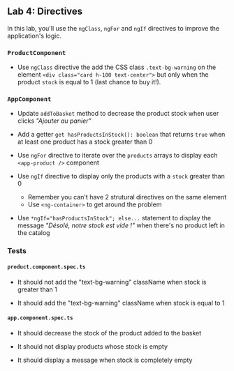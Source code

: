 ## Lab 4: Directives

In this lab, you'll use the `ngClass`, `ngFor` and `ngIf` directives to improve the application's logic.

### `ProductComponent`

- Use `ngClass` directive the add the CSS class `.text-bg-warning` on the element `<div class="card h-100 text-center">` but only when the product `stock` is equal to 1 (last chance to buy it!).

### `AppComponent`

- Update `addToBasket` method to decrease the product stock when user clicks *"Ajouter au panier"*

- Add a getter `get hasProductsInStock(): boolean` that returns `true` when at least one product has a stock greater than 0

- Use `ngFor` directive to iterate over the `products` arrays to display each `<app-product />` component

- Use `ngIf` directive to display only the products with a `stock` greater than 0
  - Remember you can't have 2 strutural directives on the same element
  - Use `<ng-container>` to get around the problem

- Use `*ngIf="hasProductsInStock"; else...` statement to display the message *"Désolé, notre stock est vide !"* when there's no product left in the catalog

### Tests

#### `product.component.spec.ts`

- It should not add the "text-bg-warning" className when stock is greater than 1

- It should add the "text-bg-warning" className when stock is equal to 1


#### `app.component.spec.ts`

- It should decrease the stock of the product added to the basket

- It should not display products whose stock is empty

- It should display a message when stock is completely empty

<div class="pb"></div>
